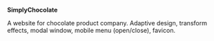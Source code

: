 **SimplyChocolate**

A website for chocolate product company. Adaptive design, transform effects, modal window, mobile menu (open/close), favicon.
